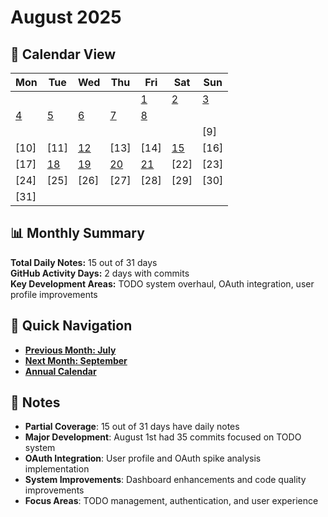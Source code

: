 # August 2025

## 📅 Calendar View

| Mon | Tue | Wed | Thu | Fri | Sat | Sun |
|-----|-----|-----|-----|-----|-----|-----|
| | | | | [1](01-08-2025.md) | [2](02-08-2025.md) | [3](03-08-2025.md) |
| [4](04-08-2025.md) | [5](05-08-2025.md) | [6](06-08-2025.md) | [7](07-08-2025.md) | [8](08-08-2025.md) | | |
| | | | | | | [9] |
| [10] | [11] | [12](12-08-2025.md) | [13] | [14] | [15](15-08-2025.md) | [16] |
| [17] | [18](18-08-2025.md) | [19](19-08-2025.md) | [20](20-08-2025.md) | [21](21-08-2025.md) | [22] | [23] |
| [24] | [25] | [26] | [27] | [28] | [29] | [30] |
| [31] | | | | | | |

## 📊 Monthly Summary

**Total Daily Notes:** 15 out of 31 days  
**GitHub Activity Days:** 2 days with commits  
**Key Development Areas:** TODO system overhaul, OAuth integration, user profile improvements

## 🔗 Quick Navigation

- **[Previous Month: July](../July/July.md)**
- **[Next Month: September](../September/September%202025.md)**
- **[Annual Calendar](../2025.md)**

## 📝 Notes

- **Partial Coverage**: 15 out of 31 days have daily notes
- **Major Development**: August 1st had 35 commits focused on TODO system
- **OAuth Integration**: User profile and OAuth spike analysis implementation
- **System Improvements**: Dashboard enhancements and code quality improvements
- **Focus Areas**: TODO management, authentication, and user experience
